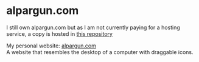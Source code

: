 # alpargun.com

I still own alpargun.com but as I am not currently paying for a hosting service, a copy is hosted in [this repository](https://github.com/alpargun/alpargun.github.io)

My personal website: [alpargun.com](http://alpargun.com/)\
A website that resembles the desktop of a computer with draggable icons.
